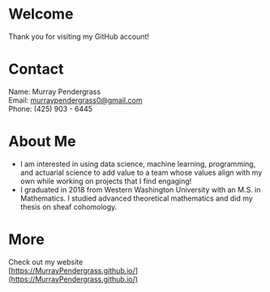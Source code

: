 # Welcome
Thank you for visiting my GitHub account!

# Contact
Name: Murray Pendergrass <br> 
Email: [murraypendergrass0@gmail.com](mailto:murraypendergrass0@gmail.com)  
Phone: (425) 903 - 6445

# About Me
* I am interested in using data science, machine learning, programming, and actuarial science to add value to a team whose values align with my own while working on projects that I find engaging!
* I graduated in 2018 from Western Washington University with an M.S. in Mathematics. I studied advanced theoretical mathematics and did my thesis on sheaf cohomology.

# More
Check out my website <br>
[https://MurrayPendergrass.github.io/](https://MurrayPendergrass.github.io/)
